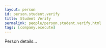 ```yaml
---
layout: person
id: person.student.verify
title: Student Verify
permalink: people/person.student.verify.html
tags: [company.execute]
---
```


Person details...
